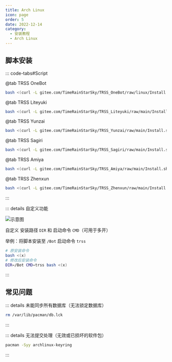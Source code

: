 ```yaml
---
title: Arch Linux
icon: page
order: 5
date: 2022-12-14
category:
  - 安装教程
  - Arch Linux
---
```


## 脚本安装

::: code-tabs#Script

@tab TRSS OneBot

```sh
bash <(curl -L gitee.com/TimeRainStarSky/TRSS_OneBot/raw/linux/Install.sh)
```

@tab TRSS Liteyuki

```sh
bash <(curl -L gitee.com/TimeRainStarSky/TRSS_Liteyuki/raw/main/Install.sh)
```

@tab TRSS Yunzai

```sh
bash <(curl -L gitee.com/TimeRainStarSky/TRSS_Yunzai/raw/main/Install.sh)
```

@tab TRSS Sagiri

```sh
bash <(curl -L gitee.com/TimeRainStarSky/TRSS_Sagiri/raw/main/Install.sh)
```

@tab TRSS Amiya

```sh
bash <(curl -L gitee.com/TimeRainStarSky/TRSS_Amiya/raw/main/Install.sh)
```

@tab TRSS Zhenxun

```sh
bash <(curl -L gitee.com/TimeRainStarSky/TRSS_Zhenxun/raw/main/Install.sh)
```

:::

::: details 自定义功能

![示意图](./Arch_Linux.svg)

自定义 安装路径 `DIR` 和 启动命令 `CMD`（可用于多开）

举例：将脚本安装至 `/Bot` 启动命令 `trss`

```sh
# 原安装命令
bash <(x)
# 修改后安装命令
DIR=/Bot CMD=trss bash <(x)
```

:::

## 常见问题

::: details 未能同步所有数据库（无法锁定数据库）

```sh
rm /var/lib/pacman/db.lck
```

:::

::: details 无法提交处理（无效或已损坏的软件包）

```sh
pacman -Syy archlinux-keyring
```

:::